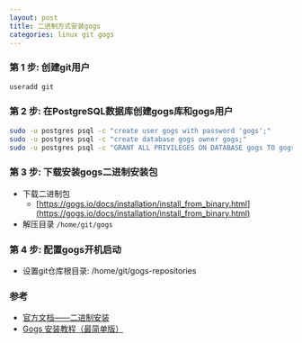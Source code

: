 ```yaml
---
layout: post
title: 二进制方式安装gogs
categories: linux git gogs
---
```


### 第 1 步: 创建git用户
```bash
useradd git
```
### 第 2 步: 在PostgreSQL数据库创建gogs库和gogs用户
```bash
sudo -u postgres psql -c "create user gogs with password 'gogs';"
sudo -u postgres psql -c "create database gogs owner gogs;"
sudo -u postgres psql -c "GRANT ALL PRIVILEGES ON DATABASE gogs TO gogs;"
```
### 第 3 步: 下载安装gogs二进制安装包

* 下载二进制包
  * [https://gogs.io/docs/installation/install_from_binary.html](https://gogs.io/docs/installation/install_from_binary.html)
* 解压目录 `/home/git/gogs`

### 第 4 步: 配置gogs开机启动
* 设置git仓库根目录: /home/git/gogs-repositories

### 参考

* [官方文档——二进制安装](https://gogs.io/docs/installation/install_from_binary.html)
* [Gogs 安装教程（最简单版）](https://blog.csdn.net/linzhenlong123/article/details/78298659)
